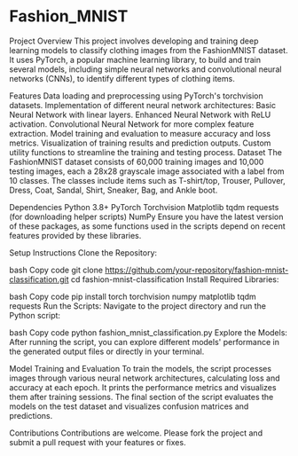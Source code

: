 # Fashion_MNIST

Project Overview
This project involves developing and training deep learning models to classify clothing images from the FashionMNIST dataset. It uses PyTorch, a popular machine learning library, to build and train several models, including simple neural networks and convolutional neural networks (CNNs), to identify different types of clothing items.

Features
Data loading and preprocessing using PyTorch's torchvision datasets.
Implementation of different neural network architectures:
Basic Neural Network with linear layers.
Enhanced Neural Network with ReLU activation.
Convolutional Neural Network for more complex feature extraction.
Model training and evaluation to measure accuracy and loss metrics.
Visualization of training results and prediction outputs.
Custom utility functions to streamline the training and testing process.
Dataset
The FashionMNIST dataset consists of 60,000 training images and 10,000 testing images, each a 28x28 grayscale image associated with a label from 10 classes. The classes include items such as T-shirt/top, Trouser, Pullover, Dress, Coat, Sandal, Shirt, Sneaker, Bag, and Ankle boot.

Dependencies
Python 3.8+
PyTorch
Torchvision
Matplotlib
tqdm
requests (for downloading helper scripts)
NumPy
Ensure you have the latest version of these packages, as some functions used in the scripts depend on recent features provided by these libraries.

Setup Instructions
Clone the Repository:

bash
Copy code
git clone https://github.com/your-repository/fashion-mnist-classification.git
cd fashion-mnist-classification
Install Required Libraries:

bash
Copy code
pip install torch torchvision numpy matplotlib tqdm requests
Run the Scripts: Navigate to the project directory and run the Python script:

bash
Copy code
python fashion_mnist_classification.py
Explore the Models: After running the script, you can explore different models' performance in the generated output files or directly in your terminal.

Model Training and Evaluation
To train the models, the script processes images through various neural network architectures, calculating loss and accuracy at each epoch. It prints the performance metrics and visualizes them after training sessions. The final section of the script evaluates the models on the test dataset and visualizes confusion matrices and predictions.

Contributions
Contributions are welcome. Please fork the project and submit a pull request with your features or fixes.
